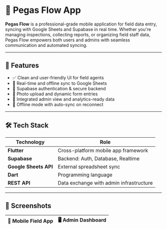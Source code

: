 # 🚀 Pegas Flow App



**Pegas Flow** is a professional-grade mobile application for field data entry, syncing with Google Sheets and Supabase in real time. Whether you're managing inspections, collecting reports, or organizing field staff data, Pegas Flow empowers both users and admins with seamless communication and automated syncing.

---

## 📱 Features

- ✅ Clean and user-friendly UI for field agents
- 🔁 Real-time and offline sync to Google Sheets
- 🔐 Supabase authentication & secure backend
- 📝 Photo upload and dynamic form entries
- 🧠 Integrated admin view and analytics-ready data
- 📶 Offline mode with auto-sync on reconnect

---

## 🛠️ Tech Stack

| Technology        | Role                                      |
|-------------------|-------------------------------------------|
| **Flutter**        | Cross-platform mobile app framework       |
| **Supabase**       | Backend: Auth, Database, Realtime         |
| **Google Sheets API** | External spreadsheet sync                 |
| **Dart**           | Programming language                      |
| **REST API**       | Data exchange with admin infrastructure   |

---

## 📸 Screenshots

| 📱 Mobile Field App | 🖥️ Admin Dashboard |
|---------------------|-------------------|

